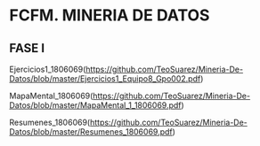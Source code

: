# FCFM. MINERIA DE DATOS
## FASE I
Ejercicios1_1806069(https://github.com/TeoSuarez/Mineria-De-Datos/blob/master/Ejercicios1_Equipo8_Gpo002.pdf)

MapaMental_1806069(https://github.com/TeoSuarez/Mineria-De-Datos/blob/master/MapaMental_1_1806069.pdf)

Resumenes_1806069(https://github.com/TeoSuarez/Mineria-De-Datos/blob/master/Resumenes_1806069.pdf)
